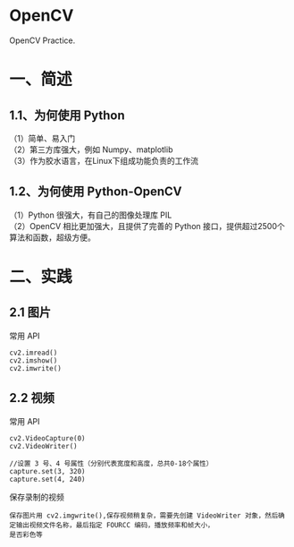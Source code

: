 # OpenCV
OpenCV Practice.

# 一、简述
## 1.1、为何使用 Python

（1）简单、易入门    
（2）第三方库强大，例如 Numpy、matplotlib    
（3）作为胶水语言，在Linux下组成功能负责的工作流    

## 1.2、为何使用 Python-OpenCV
（1）Python 很强大，有自己的图像处理库 PIL    
（2）OpenCV 相比更加强大，且提供了完善的 Python 接口，提供超过2500个算法和函数，超级方便。    


# 二、实践
## 2.1 图片
常用 API 
    
    cv2.imread()
    cv2.imshow()
    cv2.imwrite()

## 2.2 视频

常用 API 
    
    cv2.VideoCapture(0)
    cv2.VideoWriter()

    //设置 3 号、4 号属性（分别代表宽度和高度，总共0-18个属性）
    capture.set(3, 320)
    capture.set(4, 240)     

保存录制的视频
    
    保存图片用 cv2.imgwrite(),保存视频稍复杂，需要先创建 VideoWriter 对象，然后确定输出视频文件名称，最后指定 FOURCC 编码，播放频率和帧大小，
    是否彩色等
